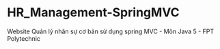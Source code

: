 # HR_Management-SpringMVC
Website Quản lý nhân sự cơ bản sử dụng spring MVC - Môn Java 5 - FPT Polytechnic
